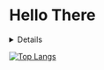 # Hello There

<details>
  <img alt="Never gonna give, never gonna give (ooh, give you up)" src="https://github.com/rcmilan/rcmilan/blob/trunk/rickroll.gif?raw=true" width="100%">
</details>

[![Top Langs](https://github-readme-stats.vercel.app/api/top-langs/?username=rcmilan&langs_count=6&hide=html,css,solidity,dockerfile)](https://github.com/rcmilan/github-readme-stats)
